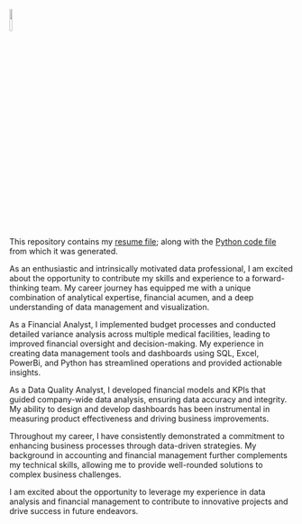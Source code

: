 

<p  align="left">
  <img  src="https://github.com/user-attachments/assets/0c6331c9-4e26-4a52-8f06-a442579d3fec" width="10%" height="10%"/>
  &nbsp;

This repository contains my [resume file](https://github.com/Sonya-7/Resume/blob/main/!%20(SonyaLawrenceThompsonResume).pdf); 
along with the [Python code file](https://github.com/Sonya-7/Resume/blob/main/SonyaLawrenceThompsonResume.py) from which it was generated.

As an enthusiastic and intrinsically motivated data professional, I am excited about the opportunity to contribute my skills and experience to a forward-thinking team. My career journey has equipped me with a unique combination of analytical expertise, financial acumen, and a deep understanding of data management and visualization.

As a Financial Analyst, I implemented budget processes and conducted detailed variance analysis across multiple medical facilities, leading to improved financial oversight and decision-making. My experience in creating data management tools and dashboards using SQL, Excel, PowerBi, and Python has streamlined operations and provided actionable insights.

As a Data Quality Analyst, I developed financial models and KPIs that guided company-wide data analysis, ensuring data accuracy and integrity. My ability to design and develop dashboards has been instrumental in measuring product effectiveness and driving business improvements.

Throughout my career, I have consistently demonstrated a commitment to enhancing business processes through data-driven strategies. My background in accounting and financial management further complements my technical skills, allowing me to provide well-rounded solutions to complex business challenges.

I am excited about the opportunity to leverage my experience in data analysis and financial management to contribute to innovative projects and drive success in future endeavors.
